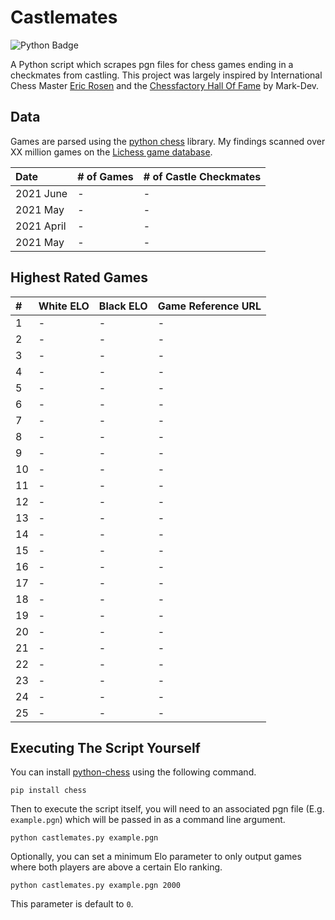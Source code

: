 # Castlemates
![Python Badge](https://img.shields.io/badge/Python-007396?style=for-the-badge&labelColor=black&logo=Python&logoColor=white) 

A Python script which scrapes pgn files for chess games ending in a checkmates from castling. This project was largely inspired by International Chess Master [Eric Rosen](https://twitter.com/im_rosen?lang=en) and the [Chessfactory Hall Of Fame](https://github.com/mark-dev/chessfactory-hall-of-fame) by Mark-Dev.

## Data
Games are parsed using the [python chess](https://python-chess.readthedocs.io/en/latest/) library. My findings scanned over XX million games on the [Lichess game database](https://database.lichess.org/). 

| Date       | # of Games    | # of Castle Checkmates  |
|:-----------|:--------------|:------------------------|
| 2021 June  | -             | -                       |
| 2021 May   | -             | -                       |
| 2021 April | -             | -                       |
| 2021 May   | -             | -                       |

## Highest Rated Games

| #  | White ELO | Black ELO | Game Reference URL |   
|:---|:----------|:----------|:-------------------|
| 1  | -         | -         | -                  |
| 2  | -         | -         | -                  |
| 3  | -         | -         | -                  |
| 4  | -         | -         | -                  |
| 5  | -         | -         | -                  |
| 6  | -         | -         | -                  |
| 7  | -         | -         | -                  |
| 8  | -         | -         | -                  |
| 9  | -         | -         | -                  |
| 10 | -         | -         | -                  |
| 11 | -         | -         | -                  |
| 12 | -         | -         | -                  |
| 13 | -         | -         | -                  |
| 14 | -         | -         | -                  |
| 15 | -         | -         | -                  |
| 16 | -         | -         | -                  |
| 17 | -         | -         | -                  |
| 18 | -         | -         | -                  |
| 19 | -         | -         | -                  |
| 20 | -         | -         | -                  |
| 21 | -         | -         | -                  |
| 22 | -         | -         | -                  |
| 23 | -         | -         | -                  |
| 24 | -         | -         | -                  |
| 25 | -         | -         | -                  |

## Executing The Script Yourself
You can install [python-chess](https://python-chess.readthedocs.io/en/latest/) using the following command. 
```
pip install chess
```
Then to execute the script itself, you will need to an associated pgn file (E.g. `example.pgn`) which will be passed in as a command line argument. 
```
python castlemates.py example.pgn
```
Optionally, you can set a minimum Elo parameter to only output games where both players are above a certain Elo ranking.
```
python castlemates.py example.pgn 2000
```
This parameter is default to `0`.
